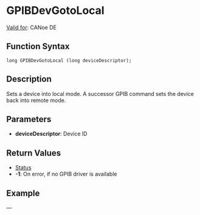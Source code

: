 # GPIBDevGotoLocal

[Valid for](../../../Shared/FeatureAvailability.md): CANoe DE

## Function Syntax

```
long GPIBDevGotoLocal (long deviceDescriptor);
```

## Description

Sets a device into local mode. A successor GPIB command sets the device back into remote mode.

## Parameters

- **deviceDescriptor**: Device ID

## Return Values

- [Status](../CAPLfunctionsGPIBStatus.md)
- **-1**: On error, if no GPIB driver is available

## Example

—
